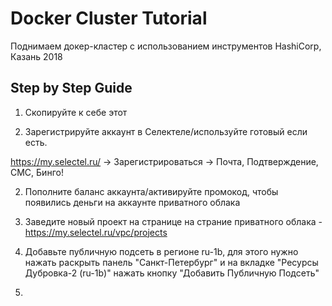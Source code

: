 # Docker Cluster Tutorial

Поднимаем докер-кластер с использованием инструментов HashiCorp, Казань 2018

## Step by Step Guide

1. Скопируйте к себе этот 

1. Зарегистрируйте аккаунт в Селектеле/используйте готовый если есть.

https://my.selectel.ru/ -> Зарегистрироваться -> Почта, Подтверждение, СМС, Бинго!

2. Пополните баланс аккаунта/активируйте промокод, чтобы появились деньги на аккаунте приватного облака

3. Заведите новый проект на странице на страние приватного облака - https://my.selectel.ru/vpc/projects

4. Добавьте публичную подсеть в регионе ru-1b, для этого нужно нажать раскрыть панель "Санкт-Петербург" и на вкладке "Ресурсы Дубровка-2 (ru-1b)" нажать кнопку "Добавить Публичную Подсеть"

5. 
